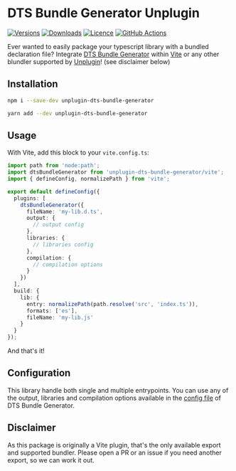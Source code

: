 # DTS Bundle Generator Unplugin

[![Versions](https://img.shields.io/npm/v/unplugin-dts-bundle-generator)](https://www.npmjs.com/package/unplugin-dts-bundle-generator?activeTab=versions)
[![Downloads](https://img.shields.io/npm/dt/unplugin-dts-bundle-generator)](https://www.npmjs.com/package/unplugin-dts-bundle-generator)
[![Licence](https://img.shields.io/npm/l/unplugin-dts-bundle-generator)](./LICENCE)
[![GitHub Actions](https://img.shields.io/github/actions/workflow/status/f-lawe/unplugin-dts-bundle-generator/pr-checks.yml)](https://github.com/f-lawe/unplugin-dts-bundle-generator/actions/workflows/pr-checks.yml)

Ever wanted to easily package your typescript library with a bundled declaration file? Integrate [DTS Bundle Generator](https://github.com/timocov/dts-bundle-generator) within [Vite](https://github.com/vitejs/vite) or any other blundler supported by [Unplugin](https://github.com/unjs/unplugin)! (see disclaimer below)

## Installation
```sh
npm i --save-dev unplugin-dts-bundle-generator
```

```sh
yarn add --dev unplugin-dts-bundle-generator
```

## Usage
With Vite, add this block to your `vite.config.ts`:

```ts
import path from 'node:path';
import dtsBundleGenerator from 'unplugin-dts-bundle-generator/vite';
import { defineConfig, normalizePath } from 'vite';

export default defineConfig({
  plugins: [
    dtsBundleGenerator({
      fileName: 'my-lib.d.ts',
      output: {
        // output config
      },
      libraries: {
        // libraries config
      },
      compilation: {
        // compilation options
      }
    })
  ],
  build: {
    lib: {
      entry: normalizePath(path.resolve('src', 'index.ts')),
      formats: ['es'],
      fileName: 'my-lib.js'
    }
  }
});
```

And that's it!

## Configuration

This library handle both single and multiple entrypoints. You can use any of the output, libraries and compilation options available in the [config file](https://github.com/timocov/dts-bundle-generator/blob/master/src/config-file/README.md) of DTS Bundle Generator.

## Disclaimer
As this package is originally a Vite plugin, that's the only available export and supported bundler. Please open a PR or an issue if you need another export, so we can work it out.
